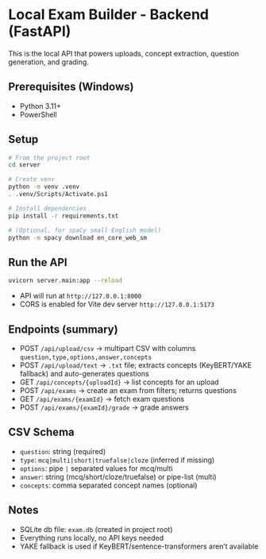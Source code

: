 # Local Exam Builder - Backend (FastAPI)

This is the local API that powers uploads, concept extraction, question generation, and grading.

## Prerequisites (Windows)

- Python 3.11+
- PowerShell

## Setup

```bash
# From the project root
cd server

# Create venv
python -m venv .venv
. .venv/Scripts/Activate.ps1

# Install dependencies
pip install -r requirements.txt

# (Optional, for spaCy small English model)
python -m spacy download en_core_web_sm
```

## Run the API

```bash
uvicorn server.main:app --reload
```

- API will run at `http://127.0.0.1:8000`
- CORS is enabled for Vite dev server `http://127.0.0.1:5173`

## Endpoints (summary)

- POST `/api/upload/csv` → multipart CSV with columns `question,type,options,answer,concepts`
- POST `/api/upload/text` → `.txt` file; extracts concepts (KeyBERT/YAKE fallback) and auto-generates questions
- GET `/api/concepts/{uploadId}` → list concepts for an upload
- POST `/api/exams` → create an exam from filters; returns questions
- GET `/api/exams/{examId}` → fetch exam questions
- POST `/api/exams/{examId}/grade` → grade answers

## CSV Schema

- `question`: string (required)
- `type`: `mcq|multi|short|truefalse|cloze` (inferred if missing)
- `options`: pipe `|` separated values for mcq/multi
- `answer`: string (mcq/short/cloze/truefalse) or pipe-list (multi)
- `concepts`: comma separated concept names (optional)

## Notes

- SQLite db file: `exam.db` (created in project root)
- Everything runs locally, no API keys needed
- YAKE fallback is used if KeyBERT/sentence-transformers aren’t available
